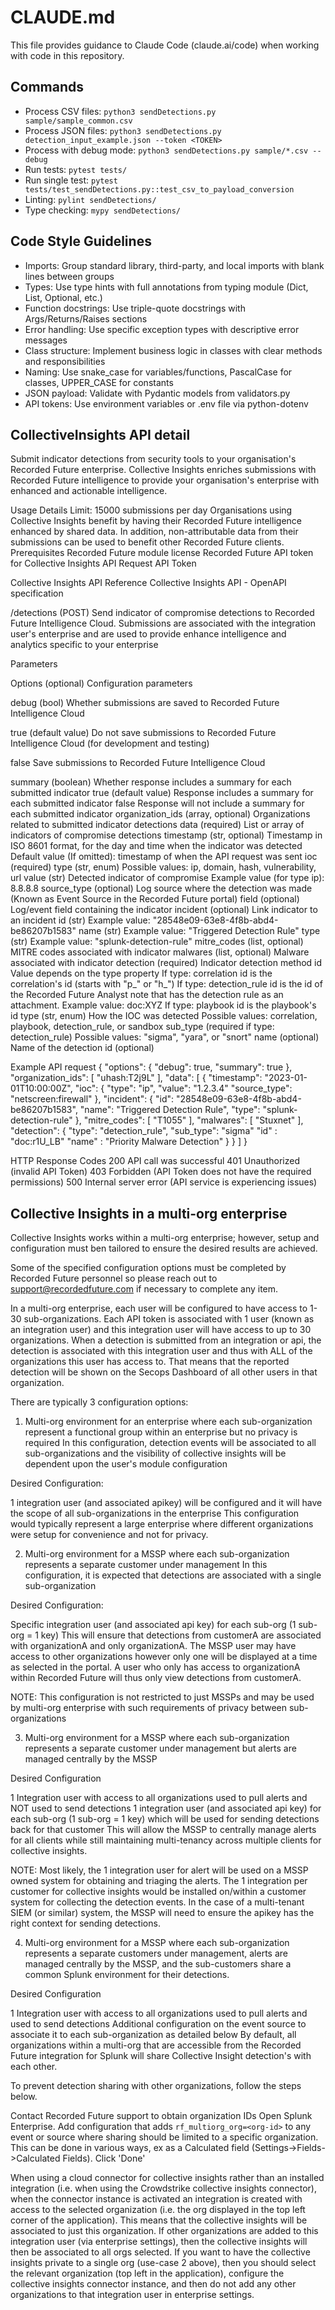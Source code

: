 # CLAUDE.md

This file provides guidance to Claude Code (claude.ai/code) when working with code in this repository.

## Commands
- Process CSV files: `python3 sendDetections.py sample/sample_common.csv`
- Process JSON files: `python3 sendDetections.py detection_input_example.json --token <TOKEN>`
- Process with debug mode: `python3 sendDetections.py sample/*.csv --debug`
- Run tests: `pytest tests/`
- Run single test: `pytest tests/test_sendDetections.py::test_csv_to_payload_conversion`
- Linting: `pylint sendDetections/`
- Type checking: `mypy sendDetections/`

## Code Style Guidelines
- Imports: Group standard library, third-party, and local imports with blank lines between groups
- Types: Use type hints with full annotations from typing module (Dict, List, Optional, etc.)
- Function docstrings: Use triple-quote docstrings with Args/Returns/Raises sections
- Error handling: Use specific exception types with descriptive error messages
- Class structure: Implement business logic in classes with clear methods and responsibilities
- Naming: Use snake_case for variables/functions, PascalCase for classes, UPPER_CASE for constants
- JSON payload: Validate with Pydantic models from validators.py
- API tokens: Use environment variables or .env file via python-dotenv

## CollectiveInsights API detail
Submit indicator detections from security tools to your organisation's Recorded Future enterprise. Collective Insights enriches submissions with Recorded Future intelligence to provide your organisation's enterprise with enhanced and actionable intelligence.

Usage Details
Limit: 15000 submissions per day
Organisations using Collective Insights benefit by having their Recorded Future intelligence enhanced by shared data. In addition, non-attributable data from their submissions can be used to benefit other Recorded Future clients.
Prerequisites
Recorded Future module license
Recorded Future API token for Collective Insights API
Request API Token


Collective Insights API Reference
Collective Insights API - OpenAPI specification


/detections (POST)
Send indicator of compromise detections to Recorded Future Intelligence Cloud. Submissions are associated with the integration user's enterprise and are used to provide enhance intelligence and analytics specific to your enterprise

Parameters

Options (optional)
Configuration parameters

debug (bool)
Whether submissions are saved to Recorded Future Intelligence Cloud

true (default value)
Do not save submissions to Recorded Future Intelligence Cloud (for development and testing)

false
Save submissions to Recorded Future Intelligence Cloud

summary (boolean)
Whether response includes a summary for each submitted indicator
true (default value)
Response includes a summary for each submitted indicator
false
Response will not include a summary for each submitted indicator
organization_ids (array, optional)
Organizations related to submitted indicator detections
data (required)
List or array of indicators of compromise detections
timestamp (str, optional)
Timestamp in ISO 8601 format, for the day and time when the indicator was detected
Default value (If omitted): timestamp of when the API request was sent
ioc (required)
type (str, enum)
Possible values: ip, domain, hash, vulnerability, url
value (str)
Detected indicator of compromise
Example value (for type ip): 8.8.8.8
source_type (optional)
Log source where the detection was made (Known as Event Source in the Recorded Future portal)
field (optional)
Log/event field containing the indicator
 incident (optional)
Link indicator to an incident
id (str)
Example value: "28548e09-63e8-4f8b-abd4-be86207b1583"
name (str)
Example value: "Triggered Detection Rule"
type (str)
Example value: "splunk-detection-rule"
mitre_codes (list, optional)
MITRE codes associated with indicator
malwares (list, optional)
Malware associated with indicator
detection (required)
Indicator detection method
id
Value depends on the type property
If type: correlation
id is the correlation's id (starts with "p_" or "h_")
If type: detection_rule
id is the id of the Recorded Future Analyst note that has the detection rule as an attachment.
Example value: doc:XYZ
If type: playbook
id is the playbook's id
type (str, enum)
How the IOC was detected
Possible values: correlation, playbook, detection_rule, or sandbox
sub_type (required if type: detection_rule)
Possible values: "sigma", "yara", or "snort"
name (optional)
Name of the detection
id (optional)


Example API request
{
   "options": {
      "debug": true,
      "summary": true
   },
   "organization_ids": [
      "uhash:T2j9L"
   ],
   "data": [
      {
         "timestamp": "2023-01-01T10:00:00Z",
         "ioc": {
            "type": "ip",
            "value": "1.2.3.4"
            "source_type": "netscreen:firewall"
         },
         "incident": {
            "id": "28548e09-63e8-4f8b-abd4-be86207b1583",
            "name": "Triggered Detection Rule",
            "type": "splunk-detection-rule"
         },
         "mitre_codes": [
            "T1055"
         ],
         "malwares": [
            "Stuxnet"
         ],
         "detection": {
            "type": "detection_rule",
            "sub_type": "sigma"
            "id" : "doc:r1U_LB"
            "name" : "Priority Malware Detection"
         }
      }
   ]
}

HTTP Response Codes
200
API call was successful
401
Unauthorized (invalid API Token)
403
Forbidden (API Token does not have the required permissions)
500
Internal server error (API service is experiencing issues)

## Collective Insights in a multi-org enterprise


Collective Insights works within a multi-org enterprise; however, setup and configuration must ben tailored to ensure the desired results are achieved.

Some of the specified configuration options must be completed by Recorded Future personnel so please reach out to support@recordedfuture.com if necessary to complete any item.

In a multi-org enterprise, each user will be configured to have access to 1-30 sub-organizations. Each API token is associated with 1 user (known as an integration user) and this integration user will have access to up to 30 organizations. When a detection is submitted from an integration or api, the detection is associated with this integration user and thus with ALL of the organizations this user has access to. That means that the reported detection will be shown on the Secops Dashboard of all other users in that organization.

There are typically 3 configuration options:

1. Multi-org environment for an enterprise where each sub-organization represent a functional group within an enterprise but no privacy is required
In this configuration, detection events will be associated to all sub-organizations and the visibility of collective insights will be dependent upon the user's module configuration

Desired Configuration:

1 integration user (and associated apikey) will be configured and it will have the scope of all sub-organizations in the enterprise
This configuration would typically represent a large enterprise where different organizations were setup for convenience and not for privacy.



2. Multi-org environment for a MSSP where each sub-organization represents a separate customer under management
In this configuration, it is expected that detections are associated with a single sub-organization

Desired Configuration:

Specific integration user (and associated api key) for each sub-org (1 sub-org = 1 key)
This will ensure that detections from customerA are associated with organizationA and only organizationA. The MSSP user may have access to other organizations however only one will be displayed at a time as selected in the portal. A user who only has access to organizationA within Recorded Future will thus only view detections from customerA.

NOTE: This configuration is not restricted to just MSSPs and may be used by multi-org enterprise with such requirements of privacy between sub-organizations



3. Multi-org environment for a MSSP where each sub-organization represents a separate customer under management but alerts are managed centrally by the MSSP

Desired Configuration

1 Integration user with access to all organizations used to pull alerts and NOT used to send detections
1 integration user (and associated api key) for each sub-org (1 sub-org = 1 key) which will be used for sending detections back for that customer
This will allow the MSSP to centrally manage alerts for all clients while still maintaining multi-tenancy across multiple clients for collective insights.

NOTE: Most likely, the 1 integration user for alert will be used on a MSSP owned system for obtaining and triaging the alerts. The 1 integration per customer for collective insights would be installed on/within a customer system for collecting the detection events. In the case of a multi-tenant SIEM (or similar) system, the MSSP will need to ensure the apikey has the right context for sending detections.



4. Multi-org environment for a MSSP where each sub-organization represents a separate customers under management, alerts are managed centrally by the MSSP, and the sub-customers share a common Splunk environment for their detections.

Desired Configuration

1 Integration user with access to all organizations used to pull alerts and used to send detections
Additional configuration on the event source to associate it to each sub-organization as detailed below
By default, all organizations within a multi-org that are accessible from the Recorded Future integration for Splunk will share Collective Insight detection's with each other.

To prevent detection sharing with other organizations, follow the steps below.

Contact Recorded Future support to obtain organization IDs
Open Splunk Enterprise.
Add configuration that adds `rf_multiorg_org=<org-id>` to any event or source where sharing should be limited to a specific organization. This can be done in various ways, ex as a Calculated field (Settings->Fields->Calculated Fields).
Click 'Done'


When using a cloud connector for collective insights rather than an installed integration (i.e. when using the Crowdstrike collective insights connector), when the connector instance is activated an integration is created with access to the selected organization (i.e. the org displayed in the top left corner of the application). This means that the collective insights will be associated to just this organization. If other organizations are added to this integration user (via enterprise settings), then the collective insights will then be associated to all orgs selected. If you want to have the collective insights private to a single org (use-case 2 above), then you should select the relevant organization (top left in the application), configure the collective insights connector instance, and then do not add any other organizations to that integration user in enterprise settings.
